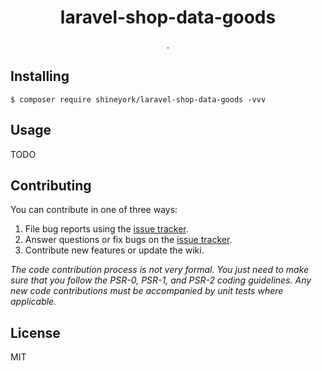 <h1 align="center"> laravel-shop-data-goods </h1>

<p align="center"> .</p>


## Installing

```shell
$ composer require shineyork/laravel-shop-data-goods -vvv
```

## Usage

TODO

## Contributing

You can contribute in one of three ways:

1. File bug reports using the [issue tracker](https://github.com/shineyork/laravel-shop-data-goods/issues).
2. Answer questions or fix bugs on the [issue tracker](https://github.com/shineyork/laravel-shop-data-goods/issues).
3. Contribute new features or update the wiki.

_The code contribution process is not very formal. You just need to make sure that you follow the PSR-0, PSR-1, and PSR-2 coding guidelines. Any new code contributions must be accompanied by unit tests where applicable._

## License

MIT